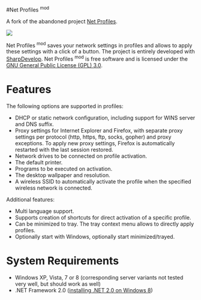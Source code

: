 #Net Profiles <sup>mod</sup>

A fork of the abandoned project [Net Profiles](http://code.google.com/p/netprofiles/).

![](http://wiki.netprofilesmod.googlecode.com/git/images/main_screen_win8.png)

Net Profiles <sup>mod</sup> saves your network settings in profiles and allows to apply these settings with a click of a button. The project is entirely developed with [SharpDevelop](http://www.icsharpcode.net/opensource/sd/). Net Profiles <sup>mod</sup> is free software and is licensed under the [GNU General Public License (GPL) 3.0](http://www.gnu.org/licenses/gpl-3.0).

# Features

The following options are supported in profiles:
 * DHCP or static network configuration, including support for WINS server and DNS suffix.
 * Proxy settings for Internet Explorer and Firefox, with separate proxy settings per protocol (http, https, ftp, socks, gopher) and proxy exceptions. To apply new proxy settings, Firefox is automatically restarted with the last session restored.
 * Network drives to be connected on profile activation.
 * The default printer.
 * Programs to be executed on activation.
 * The desktop wallpaper and resolution.
 * A wireless SSID to automatically activate the profile when the specified wireless network is connected.

Additional features:
 * Multi language support.
 * Supports creation of shortcuts for direct activation of a specific profile.
 * Can be minimized to tray. The tray context menu allows to directly apply profiles.
 * Optionally start with Windows, optionally start minimized/trayed.

# System Requirements

 * Windows XP, Vista, 7 or 8 (corresponding server variants not tested very well, but should work as well)
 * .NET Framework 2.0 ([installing .NET 2.0 on Windows 8](http://helpdeskgeek.com/windows-8/install-net-framework-3-5-3-0-2-0-on-windows-8/))
